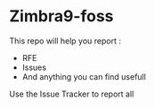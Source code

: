 # Zimbra9-foss

This repo will help you report : 
* RFE
* Issues
* And anything you can find usefull

Use the Issue Tracker to report all
